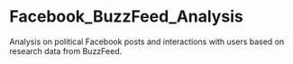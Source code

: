 # Facebook_BuzzFeed_Analysis
Analysis on political Facebook posts and interactions with users based on research data from BuzzFeed.
